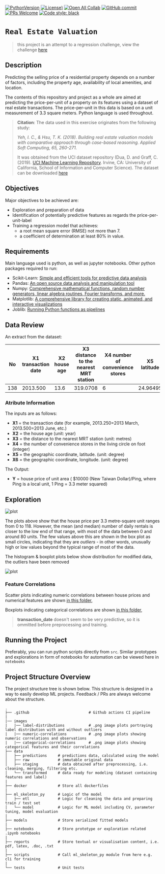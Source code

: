 [![PythonVersion](https://img.shields.io/pypi/pyversions/py?style=plastic)](https://img.shields.io/pypi/pyversions/py?style=plastic)
[![License](https://img.shields.io/github/license/kolahimself/real-estate-valuation?style=plastic))](https://opensource.org/licenses/MIT)
[![Open All Collab](https://colab.research.google.com/assets/colab-badge.svg)](https://colab.research.google.com/drive/1RP79ciXT9nw-sQZoyNObr9pNSP9fP9cE?usp=sharing)
[![GitHub commit](https://img.shields.io/github/last-commit/kolahimself/real-estate-valuation?style=plastic)](https://github.com/kolahimself/real-estate-valuation/commits/main)
[![PRs Welcome](https://img.shields.io/badge/PRs-welcome-brightgreen.svg?style=plastic)](http://makeapullrequest.com)
[![Code style: black](https://img.shields.io/badge/code%20style-black-000000.svg)](https://github.com/psf/black)

# `Real Estate Valuation`

> this project is an attempt to a regression challenge, view the challenge [here](https://docs.microsoft.com/en-gb/learn/modules/train-evaluate-regression-models/9-summary)

## Description
Predicting the selling price of a residential property depends on a number of factors, including the property age, availability of local amenities, and location.

The contents of this repository and project as a whole are aimed at predicting the price-per-unit of a property on its features using a dataset of real estate transactions. The price-per-unit in this data is based on a unit measurement of 3.3 square meters. Python language is used throughout.

> **Citation**: The data used in this exercise originates from the following study:
>
> *Yeh, I. C., & Hsu, T. K. (2018). Building real estate valuation models with comparative approach through case-based reasoning. Applied Soft Computing, 65, 260-271.*
>
> It was obtained from the UCI dataset repository (Dua, D. and Graff, C. (2019). [UCI Machine Learning Repository](http://archive.ics.uci.edu/ml). Irvine, CA: University of California, School of Information and Computer Science).
> The dataset can be downloaded [here](https://archive.ics.uci.edu/ml/datasets/Real+estate+valuation+data+set#)

## Objectives
Major objectives to be achieved are:
- Exploration and preparation of data
- Identification of potentially predictive features as regards the price-per-unit-label
- Training a regression model that achieves:
  - a root mean square error (RMSE) not more than 7. 
  - a coefficient of determination at least 80% in value.

## Requirements
Main language used is python, as well as jupyter notebooks. Other python packages required to run:
- Scikit-Learn: [Simple and efficient tools for predictive data analysis](https://scikit-learn.org/)
- Pandas: [An open source data analysis and manipulation tool](https://pandas.pydata.org/)
- Numpy: [Comprehensive mathematical functions, random number generators, linear algebra routines, Fourier transforms, and more.](https://numpy.org/)
- Matplotlib: [A comprehensive library for creating static, animated, and interactive visualizations](https://matplotlib.org/)
- Joblib: [Running Python functions as pipelines](https://joblib.readthedocs.io/)

## Data Review
An extract from the dataset:

| No	| X1 transaction date	| X2 house age | X3 distance to the nearest MRT station |	X4 number of convenience stores	| X5 latitude	| X6 longitude | Y house price of unit area |
--- | --- | --- | --- |--- |--- |--- |--- 
| 138	| 2013.500 | 13.6	| 319.0708 | 6 | 24.96495	| 121.54277	| 47.4 |

###   Atribute Information

  The inputs are as follows:
  - **X1** = the transaction date (for example, 2013.250=2013 March, 2013.500=2013 June, etc.)
  - **X2** = the house age (unit: year)
  - **X3** = the distance to the nearest MRT station (unit: metres)
  - **X4** = the number of convenience stores in the living circle on foot (integer)
  - **X5** = the geographic coordinate, latitude. (unit: degree)
  - **X6** = the geographic coordinate, longitude. (unit: degree)
      
  The Output:
  - **Y** = house price of unit area ( $10000 (New Taiwan Dollar)/Ping, where Ping is a local unit, 1 Ping = 3.3 meter squared)

## Exploration

![plot](https://github.com/kolahimself/real-estate-valuation/blob/main/images/label-distribution/label-distribution.png)

The plots above show that the house price per 3.3 metre-square unit ranges from 0 to 118. However, the mean (and median) number of daily rentals is closer to the low end of that range, with most of the data between 0 and around 80 units. The few values above this are shown in the box plot as small circles, indicating that they are *outliers* - in other words, unusually high or low values beyond the typical range of most of the data.

The histogram & boxplot plots below show distribution for modified data, the outliers have been removed

![plot](https://github.com/kolahimself/real-estate-valuation/blob/main/images/label-distribution/label-distribution-without-outliers.png)

### Feature Correlations
Scatter plots indicating numeric correlations between house prices and numerical features are shown [in this folder](https://github.com/kolahimself/real-estate-valuation/tree/main/images/numerical-correlations),

Boxplots indicating categorical correlations are shown [in this folder](https://github.com/kolahimself/real-estate-valuation/tree/main/images/categorical-correlations),

> **transaction_date** doesn't seem to be very predictive, so it is ommitted before preprocessing and training.

## Running the Project
Preferably, you can run python scripts directly from `src`. Similar prototypes and explorations in form of notebooks for automation can be viewed here in `notebooks`

## Project Structure Overview
The project structure tree is shown below. This structure is designed in a way to easily develop ML projects. Feedback / PRs are always welcome about the structure.

```
.
├── .github                           # Github actions CI pipeline
|
|── images
|   |── label-distributions           # .png image plots portraying label distribution with and without outliers
|   |── numeric-correlations          # .png image plots showing numeric correlations and observations
|   |── categorical-correlations      # .png image plots showing categorical features and their correlations
├── data                
│   ├── predictions     # predictions data, calculated using the model
│   ├── raw             # immutable original data
│   ├── staging         # data obtained after preprocessing, i.e. cleaning, merging, filtering etc.
│   └── transformed     # data ready for modeling (dataset containing features and label)
|
├── docker              # Store all dockerfiles
|
├── ml_skeleton_py      # Logic of the model
│   ├── etl             # Logic for cleaning the data and preparing train / test set 
│   └── model           # Logic for ML model including CV, parameter tuning, model evaluation
|
├── models              # Store serialized fitted models
|
├── notebooks           # Store prototype or exploration related .ipynb notebooks
|
├── reports             # Store textual or visualisation content, i.e. pdf, latex, .doc, .txt 
|
├── scripts             # Call ml_skeleton_py module from here e.g. cli for training
|
└── tests               # Unit tests
```
